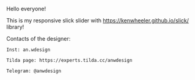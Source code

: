 Hello everyone!

This is my responsive slick slider with https://kenwheeler.github.io/slick/ library!


Contacts of the designer: 

    Inst: an.wdesign

    Tilda page: https://experts.tilda.cc/anwdesign

    Telegram: @anwdesign
    
